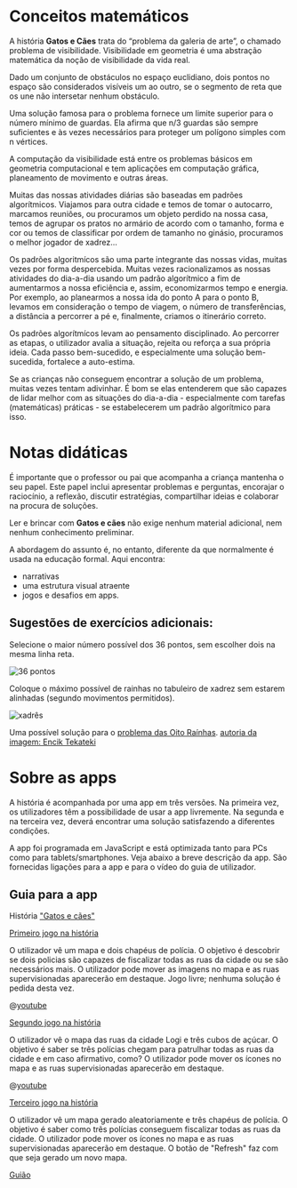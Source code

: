 # Conceitos matemáticos

A história **Gatos e Cães** trata do “problema da galeria de arte”, o chamado problema de visibilidade. Visibilidade em geometria é uma abstração matemática da noção de visibilidade da vida real.

Dado um conjunto de obstáculos no espaço euclidiano, dois pontos no espaço são considerados visíveis um ao outro, se o segmento de reta que os une não intersetar nenhum obstáculo. 

Uma solução famosa para o problema fornece um limite superior para o número mínimo de guardas. Ela afirma que n/3 guardas são sempre suficientes e às vezes necessários para proteger um polígono simples com n vértices.

A computação da visibilidade está entre os problemas básicos em geometria computacional e tem aplicações em computação gráfica, planeamento de movimento e outras áreas.

Muitas das nossas atividades diárias são baseadas em padrões algorítmicos. Viajamos para outra cidade e temos de tomar o autocarro, marcamos reuniões, ou procuramos um objeto perdido na nossa casa, temos de agrupar os pratos no armário de acordo com o tamanho, forma e cor ou temos de classificar por ordem de tamanho no ginásio, procuramos o melhor jogador de xadrez…

Os padrões algoritmícos são uma parte integrante das nossas vidas, muitas vezes por forma despercebida. Muitas vezes racionalizamos as nossas atividades do dia-a-dia usando um padrão algorítmico a fim de aumentarmos a nossa eficiência e, assim, economizarmos tempo e energia. Por exemplo, ao planearmos a nossa ida do ponto A para o ponto B, levamos em consideração o tempo de viagem, o número de transferências, a distância a percorrer a pé e, finalmente, criamos o itinerário correto. 

Os padrões algorítmícos levam ao pensamento disciplinado. Ao percorrer as etapas, o utilizador avalia a situação, rejeita ou reforça a sua própria ideia. Cada passo bem-sucedido, e especialmente uma solução bem-sucedida, fortalece a auto-estima. 

Se as crianças não conseguem encontrar a solução de um problema, muitas vezes tentam adivinhar. É bom se elas entenderem que são capazes de lidar melhor com as situações do dia-a-dia - especialmente com tarefas (matemáticas) práticas - se estabelecerem um padrão algorítmico para isso.

# Notas didáticas

É importante que o professor ou pai que acompanha a criança mantenha o seu papel. Este papel inclui apresentar problemas e perguntas, encorajar o raciocínio, a reflexão, discutir estratégias, compartilhar ideias e colaborar na procura de soluções. 

Ler e brincar com **Gatos e cães** não exige nenhum material adicional, nem nenhum conhecimento preliminar. 

A abordagem do assunto é, no entanto, diferente da que normalmente é usada na educação formal. 
Aqui encontra:
 - narrativas 
 - uma estrutura visual atraente 
- jogos e desafios em apps.

## Sugestões de exercícios adicionais:

Selecione o maior número possível dos 36 pontos, sem escolher dois na mesma linha reta.

![36 pontos](stories/logi-3/img/logi3.png)

Coloque o máximo possível de rainhas no tabuleiro de xadrez sem estarem alinhadas (segundo movimentos permitidos).

![xadrês](stories/logi-3/img/sakk.png)

Uma possível solução para o 
[problema das Oito Raínhas](https://en.wikibooks.org/wiki/Puzzles/Chess_puzzles/Eight_Queens).
[autoria da imagem: Encik Tekateki](https://commons.wikimedia.org/wiki/File:Solution_K_for_8_Queen_Puzzles.png)

# Sobre as apps 

A história é acompanhada por uma app em três versões. Na primeira vez, os utilizadores têm a possibilidade de usar a app livremente. Na segunda e na terceira vez, deverá encontrar uma solução satisfazendo a diferentes condições.

A app foi programada em JavaScript e está optimizada tanto para PCs como para tablets/smartphones. Veja abaixo a breve descrição da app. São fornecidas ligações para a app e para o vídeo do guia de utilizador.

## Guia para a app ## 

História 
["Gatos e cães"]($HUB_URL/pt/story/cats-and-dogs/)

[Primeiro jogo na história]($HUB_URL/pt/story/cats-and-dogs/?actionLink=firstGame)

O utilizador vê um mapa e dois chapéus de polícia. O objetivo é descobrir se dois policias são capazes de fiscalizar todas as ruas da cidade ou se são necessários mais. O utilizador pode mover as imagens no mapa e as ruas supervisionadas aparecerão em destaque. Jogo livre; nenhuma solução é pedida desta vez.

@[youtube](T6k8ftH5jMc?_align-center_&hl=pt&cc_lang_pref=pt&cc=1)

[Segundo jogo na história]($HUB_URL/pt/story/cats-and-dogs/?actionLink=secondGame)

O utilizador vê o mapa das ruas da cidade Logi e três cubos de açúcar. O objetivo é saber se três polícias chegam para patrulhar todas as ruas da cidade e em caso afirmativo, como? O utilizador pode mover os ícones no mapa e as ruas supervisionadas aparecerão em destaque.

@[youtube](uwkk_lkBqTk?_align-center_&hl=pt&cc_lang_pref=pt&cc=1)

[Terceiro jogo na história]($HUB_URL/pt/story/cats-and-dogs/?actionLink=thirdGame)

O utilizador vê um mapa gerado aleatoriamente e três chapéus de polícia. O objetivo é saber como três polícias conseguem fiscalizar todas as ruas da cidade. O utilizador pode mover os ícones no mapa e as ruas supervisionadas aparecerão em destaque. O botão de "Refresh" faz com que seja gerado um novo mapa.

[Guião]()

